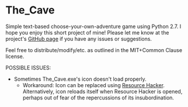 # The_Cave
Simple text-based choose-your-own-adventure game using Python 2.7.
I hope you enjoy this short project of mine! Please let me know at the project's [GitHub page](https://github.com/ThomasRada/The_Cave) if you have any issues or suggestions.

Feel free to distribute/modify/etc. as outlined in the MIT+Common Clause license.

POSSIBLE ISSUES:
- Sometimes The_Cave.exe's icon doesn't load properly.
  - Workaround: Icon can be replaced using [Resource Hacker](http://www.angusj.com/resourcehacker/).  
    Alternatively, icon reloads itself when Resource Hacker is opened, perhaps out of fear of the repercussions of its insubordination.
